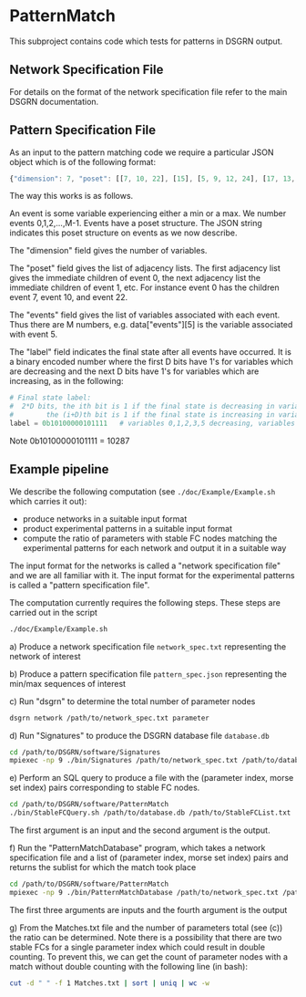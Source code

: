 # PatternMatch

This subproject contains code which tests for patterns in DSGRN output.

## Network Specification File

For details on the format of the network specification file refer to the main DSGRN documentation.

## Pattern Specification File

As an input to the pattern matching code we require a particular JSON object which is of the following format:
```javascript
{"dimension": 7, "poset": [[7, 10, 22], [15], [5, 9, 12, 24], [17, 13, 25], [5, 9, 12, 24], [], [14, 22], [1, 19], [2], [21], [1, 19], [2, 20], [16, 3], [], [7, 10], [11, 23], [17, 13, 25], [], [14, 22], [15], [5, 9, 12, 24], [16, 3], [1, 19], [8, 20], [21], []], "events": [0, 0, 0, 0, 1, 1, 2, 2, 2, 2, 3, 3, 3, 3, 4, 4, 4, 4, 5, 5, 5, 5, 6, 6, 6, 6], "label": 10287}
```

The way this works is as follows.

An event is some variable experiencing either a min or a max. We number events 0,1,2,...,M-1. Events have a poset structure. The JSON string indicates this poset structure on events as we now describe.

The "dimension" field gives the number of variables.

The "poset" field gives the list of adjacency lists. The first adjacency list gives the immediate children of event 0, the next adjacency list the immediate children of event 1, etc. For instance event 0 has the children event 7, event 10, and event 22.

The "events" field gives the list of variables associated with each event. Thus there are M numbers, e.g. data["events"][5] is the variable associated with event 5.

The "label" field indicates the final state after all events have occurred. It is a binary encoded number where the first D bits have 1's for variables which are decreasing and the next D bits have 1's for variables which are increasing, as in the following:
```python
# Final state label:
#  2*D bits, the ith bit is 1 if the final state is decreasing in variable i
#        the (i+D)th bit is 1 if the final state is increasing in variable i
label = 0b10100000101111   # variables 0,1,2,3,5 decreasing, variables 4,6 increasing
```

Note 0b10100000101111 = 10287


## Example pipeline

We describe the following computation (see `./doc/Example/Example.sh` which carries it out):
* produce networks in a suitable input format
* product experimental patterns in a suitable input format
* compute the ratio of parameters with stable FC nodes matching the experimental patterns for each network and output it in a suitable way

The input format for the networks is called a "network specification file" and we are all familiar with it.
The input format for the experimental patterns is called a "pattern specification file".

The computation currently requires the following steps. These steps are carried out in the script
```bash
./doc/Example/Example.sh
```

a) Produce a network specification file `network_spec.txt` representing the network of interest

b) Produce a pattern specification file `pattern_spec.json` representing the min/max sequences of interest

c) Run "dsgrn" to determine the total number of parameter nodes
```bash
dsgrn network /path/to/network_spec.txt parameter
```

d) Run "Signatures" to produce the DSGRN database file `database.db`
```bash
cd /path/to/DSGRN/software/Signatures
mpiexec -np 9 ./bin/Signatures /path/to/network_spec.txt /path/to/database.db
```

e) Perform an SQL query to produce a file with the (parameter index, morse set index) pairs corresponding to stable FC nodes.
```bash
cd /path/to/DSGRN/software/PatternMatch
./bin/StableFCQuery.sh /path/to/database.db /path/to/StableFCList.txt
```
The first argument is an input and the second argument is the output.

f) Run the "PatternMatchDatabase" program, which takes a network specification file and a list of (parameter index, morse set index) pairs and returns the sublist for which the match took place

```bash
cd /path/to/DSGRN/software/PatternMatch
mpiexec -np 9 ./bin/PatternMatchDatabase /path/to/network_spec.txt /path/to/pattern_spec.json /path/to/StableFCList.txt /path/to/Matches.txt
```

The first three arguments are inputs and the fourth argument is the output

g) From the Matches.txt file and the number of parameters total (see (c)) the ratio can be determined. Note there is a possibility that there are two stable FCs for a single parameter index which could result in double counting. To prevent this, we can get the count of parameter nodes with a match without double counting with the following line (in bash):

```bash
cut -d " " -f 1 Matches.txt | sort | uniq | wc -w
```

